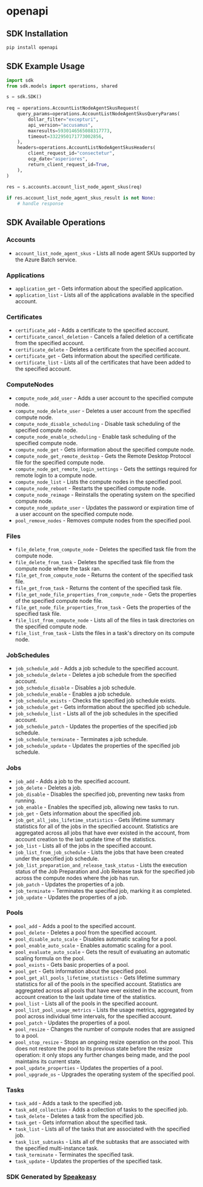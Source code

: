 # openapi

<!-- Start SDK Installation -->
## SDK Installation

```bash
pip install openapi
```
<!-- End SDK Installation -->

## SDK Example Usage
<!-- Start SDK Example Usage -->
```python
import sdk
from sdk.models import operations, shared

s = sdk.SDK()
    
req = operations.AccountListNodeAgentSkusRequest(
    query_params=operations.AccountListNodeAgentSkusQueryParams(
        dollar_filter="excepturi",
        api_version="accusamus",
        maxresults=5930146565088317773,
        timeout=3322950171773002856,
    ),
    headers=operations.AccountListNodeAgentSkusHeaders(
        client_request_id="consectetur",
        ocp_date="asperiores",
        return_client_request_id=True,
    ),
)
    
res = s.accounts.account_list_node_agent_skus(req)

if res.account_list_node_agent_skus_result is not None:
    # handle response
```
<!-- End SDK Example Usage -->

<!-- Start SDK Available Operations -->
## SDK Available Operations

### Accounts

* `account_list_node_agent_skus` - Lists all node agent SKUs supported by the Azure Batch service.

### Applications

* `application_get` - Gets information about the specified application.
* `application_list` - Lists all of the applications available in the specified account.

### Certificates

* `certificate_add` - Adds a certificate to the specified account.
* `certificate_cancel_deletion` - Cancels a failed deletion of a certificate from the specified account.
* `certificate_delete` - Deletes a certificate from the specified account.
* `certificate_get` - Gets information about the specified certificate.
* `certificate_list` - Lists all of the certificates that have been added to the specified account.

### ComputeNodes

* `compute_node_add_user` - Adds a user account to the specified compute node.
* `compute_node_delete_user` - Deletes a user account from the specified compute node.
* `compute_node_disable_scheduling` - Disable task scheduling of the specified compute node.
* `compute_node_enable_scheduling` - Enable task scheduling of the specified compute node.
* `compute_node_get` - Gets information about the specified compute node.
* `compute_node_get_remote_desktop` - Gets the Remote Desktop Protocol file for the specified compute node.
* `compute_node_get_remote_login_settings` - Gets the settings required for remote login to a compute node.
* `compute_node_list` - Lists the compute nodes in the specified pool.
* `compute_node_reboot` - Restarts the specified compute node.
* `compute_node_reimage` - Reinstalls the operating system on the specified compute node.
* `compute_node_update_user` - Updates the password or expiration time of a user account on the specified compute node.
* `pool_remove_nodes` - Removes compute nodes from the specified pool.

### Files

* `file_delete_from_compute_node` - Deletes the specified task file from the compute node.
* `file_delete_from_task` - Deletes the specified task file from the compute node where the task ran.
* `file_get_from_compute_node` - Returns the content of the specified task file.
* `file_get_from_task` - Returns the content of the specified task file.
* `file_get_node_file_properties_from_compute_node` - Gets the properties of the specified compute node file.
* `file_get_node_file_properties_from_task` - Gets the properties of the specified task file.
* `file_list_from_compute_node` - Lists all of the files in task directories on the specified compute node.
* `file_list_from_task` - Lists the files in a task's directory on its compute node.

### JobSchedules

* `job_schedule_add` - Adds a job schedule to the specified account.
* `job_schedule_delete` - Deletes a job schedule from the specified account.
* `job_schedule_disable` - Disables a job schedule.
* `job_schedule_enable` - Enables a job schedule.
* `job_schedule_exists` - Checks the specified job schedule exists.
* `job_schedule_get` - Gets information about the specified job schedule.
* `job_schedule_list` - Lists all of the job schedules in the specified account.
* `job_schedule_patch` - Updates the properties of the specified job schedule.
* `job_schedule_terminate` - Terminates a job schedule.
* `job_schedule_update` - Updates the properties of the specified job schedule.

### Jobs

* `job_add` - Adds a job to the specified account.
* `job_delete` - Deletes a job.
* `job_disable` - Disables the specified job, preventing new tasks from running.
* `job_enable` - Enables the specified job, allowing new tasks to run.
* `job_get` - Gets information about the specified job.
* `job_get_all_jobs_lifetime_statistics` - Gets lifetime summary statistics for all of the jobs in the specified account. Statistics are aggregated across all jobs that have ever existed in the account, from account creation to the last update time of the statistics.
* `job_list` - Lists all of the jobs in the specified account.
* `job_list_from_job_schedule` - Lists the jobs that have been created under the specified job schedule.
* `job_list_preparation_and_release_task_status` - Lists the execution status of the Job Preparation and Job Release task for the specified job across the compute nodes where the job has run.
* `job_patch` - Updates the properties of a job.
* `job_terminate` - Terminates the specified job, marking it as completed.
* `job_update` - Updates the properties of a job.

### Pools

* `pool_add` - Adds a pool to the specified account.
* `pool_delete` - Deletes a pool from the specified account.
* `pool_disable_auto_scale` - Disables automatic scaling for a pool.
* `pool_enable_auto_scale` - Enables automatic scaling for a pool.
* `pool_evaluate_auto_scale` - Gets the result of evaluating an automatic scaling formula on the pool.
* `pool_exists` - Gets basic properties of a pool.
* `pool_get` - Gets information about the specified pool.
* `pool_get_all_pools_lifetime_statistics` - Gets lifetime summary statistics for all of the pools in the specified account. Statistics are aggregated across all pools that have ever existed in the account, from account creation to the last update time of the statistics.
* `pool_list` - Lists all of the pools in the specified account.
* `pool_list_pool_usage_metrics` - Lists the usage metrics, aggregated by pool across individual time intervals, for the specified account.
* `pool_patch` - Updates the properties of a pool.
* `pool_resize` - Changes the number of compute nodes that are assigned to a pool.
* `pool_stop_resize` - Stops an ongoing resize operation on the pool. This does not restore the pool to its previous state before the resize operation: it only stops any further changes being made, and the pool maintains its current state.
* `pool_update_properties` - Updates the properties of a pool.
* `pool_upgrade_os` - Upgrades the operating system of the specified pool.

### Tasks

* `task_add` - Adds a task to the specified job.
* `task_add_collection` - Adds a collection of tasks to the specified job.
* `task_delete` - Deletes a task from the specified job.
* `task_get` - Gets information about the specified task.
* `task_list` - Lists all of the tasks that are associated with the specified job.
* `task_list_subtasks` - Lists all of the subtasks that are associated with the specified multi-instance task.
* `task_terminate` - Terminates the specified task.
* `task_update` - Updates the properties of the specified task.

<!-- End SDK Available Operations -->

### SDK Generated by [Speakeasy](https://docs.speakeasyapi.dev/docs/using-speakeasy/client-sdks)
